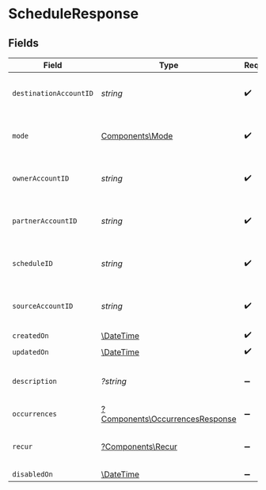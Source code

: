 # ScheduleResponse


## Fields

| Field                                                                             | Type                                                                              | Required                                                                          | Description                                                                       | Example                                                                           |
| --------------------------------------------------------------------------------- | --------------------------------------------------------------------------------- | --------------------------------------------------------------------------------- | --------------------------------------------------------------------------------- | --------------------------------------------------------------------------------- |
| `destinationAccountID`                                                            | *string*                                                                          | :heavy_check_mark:                                                                | N/A                                                                               | c520f1b9-0ba7-42f5-b977-248cdbe41c69                                              |
| `mode`                                                                            | [Components\Mode](../../Models/Components/Mode.md)                                | :heavy_check_mark:                                                                | The operating mode for an account.                                                | production                                                                        |
| `ownerAccountID`                                                                  | *string*                                                                          | :heavy_check_mark:                                                                | N/A                                                                               | c520f1b9-0ba7-42f5-b977-248cdbe41c69                                              |
| `partnerAccountID`                                                                | *string*                                                                          | :heavy_check_mark:                                                                | N/A                                                                               | c520f1b9-0ba7-42f5-b977-248cdbe41c69                                              |
| `scheduleID`                                                                      | *string*                                                                          | :heavy_check_mark:                                                                | N/A                                                                               | c520f1b9-0ba7-42f5-b977-248cdbe41c69                                              |
| `sourceAccountID`                                                                 | *string*                                                                          | :heavy_check_mark:                                                                | N/A                                                                               | c520f1b9-0ba7-42f5-b977-248cdbe41c69                                              |
| `createdOn`                                                                       | [\DateTime](https://www.php.net/manual/en/class.datetime.php)                     | :heavy_check_mark:                                                                | N/A                                                                               |                                                                                   |
| `updatedOn`                                                                       | [\DateTime](https://www.php.net/manual/en/class.datetime.php)                     | :heavy_check_mark:                                                                | N/A                                                                               |                                                                                   |
| `description`                                                                     | *?string*                                                                         | :heavy_minus_sign:                                                                | Simple description to place on the transfer.                                      |                                                                                   |
| `occurrences`                                                                     | [?Components\OccurrencesResponse](../../Models/Components/OccurrencesResponse.md) | :heavy_minus_sign:                                                                | N/A                                                                               |                                                                                   |
| `recur`                                                                           | [?Components\Recur](../../Models/Components/Recur.md)                             | :heavy_minus_sign:                                                                | Defines configuration for recurring transfers.                                    |                                                                                   |
| `disabledOn`                                                                      | [\DateTime](https://www.php.net/manual/en/class.datetime.php)                     | :heavy_minus_sign:                                                                | N/A                                                                               |                                                                                   |